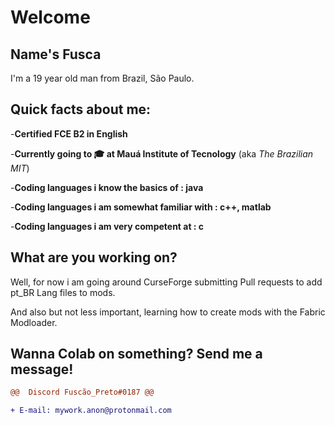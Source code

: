 # Welcome

## Name's **Fusca**

I'm a 19 year old man from Brazil, São Paulo. 

## Quick facts about me:

-__Certified FCE B2 in English__

-__Currently going to 🎓 at Mauá Institute of Tecnology__ (aka _The Brazilian MIT_)

-__Coding languages i know the basics of : java__

-__Coding languages i am somewhat familiar with : c++, matlab__

-__Coding languages i am very competent at : c__
## What are you working on?

Well, for now i am going around CurseForge submitting Pull requests to add pt_BR Lang files to mods.

And also but not less important, learning how to create mods with the Fabric Modloader.

## Wanna Colab on something? Send me a message!

```diff
@@  Discord Fuscão_Preto#0187 @@

+ E-mail: mywork.anon@protonmail.com
```
